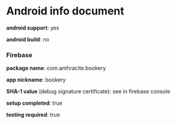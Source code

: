 # Android info document



**android support**: yes

**android build**: no



### Firebase



**package name**: com.anthracite.bookery

**app nickname**: bookery

**SHA-1 value** (debug signature certificate): see in firebase console

**setup completed**: true

**testing required**: true
